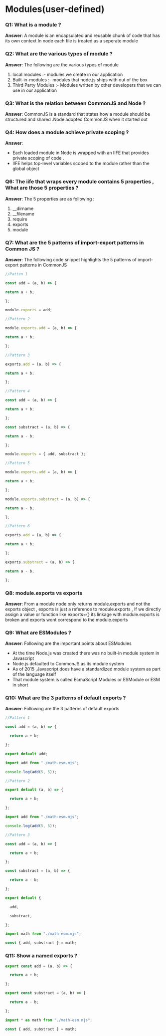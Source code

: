 # Modules(user-defined)

### Q1: What is a module ? 

**Answer**: A module is an encapsulated and reusable chunk of code that has its own context.In node each file is treated as a seperate module 

### Q2: What are the various types of module ? 

**Answer**: The following are the various types of module

1. local modules :- modules we create in our application
2. Built-in-modules :- modules that node.js ships with out of the box
3. Third Party Modules :- Modules written by other developers that we can use in our application

### Q3: What is the relation between CommonJS and Node ? 

**Answer**: CommonJS is a standard that states how a module should be structured and shared .Node adopted CommonJS when it started out

### Q4: How does a module achieve private scoping ? 

**Answer**: 

- Each loaded module in Node is wrapped with an IIFE that provides private scoping of code .
- IIFE helps top-level variables scoped to the module rather than the global object

### Q6: The iife that wraps every module contains 5 properties , What are those 5 properties ? 

**Answer**: The 5 properties are as following :

1. __dirname
2. __filename
3. require
4. exports
5. module

### Q7: What are the 5 patterns of import-export patterns in Common JS ? 

**Answer**: The following code snippet highlights the 5 patterns of import-export patterns in CommonJS

```javascript
//Patten 1

const add = (a, b) => {

return a + b;

};

module.exports = add;

//Pattern 2

module.exports.add = (a, b) => {

return a + b;

};

//Pattern 3

exports.add = (a, b) => {

return a + b;

};

//Pattern 4

const add = (a, b) => {

return a + b;

};

const substract = (a, b) => {

return a - b;

};

module.exports = { add, substract };

//Pattern 5

module.exports.add = (a, b) => {

return a + b;

};

module.exports.substract = (a, b) => {

return a - b;

};

//Pattern 6

exports.add = (a, b) => {

return a + b;

};

exports.substract = (a, b) => {

return a - b;

};


```

### Q8: module.exports vs exports 

**Answer**: From a module node only returns module.exports and not the exports object , exports is just a reference to module.exports , If we directly assign a value or function like exports={} its linkage with module.exports is broken  and exports wont correspond to the module.exports  

### Q9: What are ESModules ? 

**Answer**: Following are the important points about ESModules 

- At the time Node.js was created there was no built-in module system in Javascript
- Node.js defaulted to CommonJS as its module system
- As of 2015 ,Javascript does have a standardized module system as part of the language itself
- That module system is called EcmaScript Modules or ESModule or ESM in short

### Q10: What are the 3 patterns of default exports ? 

**Answer**: Following are the 3 patterns of default exports 

```javascript
//Pattern 1

const add = (a, b) => {

  return a + b;

};

export default add;

import add from "./math-esm.mjs";

console.log(add(5, 5));

//Pattern 2

export default (a, b) => {

  return a + b;

};

import add from "./math-esm.mjs";

console.log(add(5, 5));

//Pattern 3

const add = (a, b) => {

  return a + b;

};

const substract = (a, b) => {

  return a - b;

};

export default {

  add,

  substract,

};

import math from "./math-esm.mjs";

const { add, substract } = math;
```

### Q11: Show a named exports ?

```javascript
export const add = (a, b) => {

  return a + b;

};

export const substract = (a, b) => {

  return a - b;

};

import * as math from "./math-esm.mjs";

const { add, substract } = math;
```

